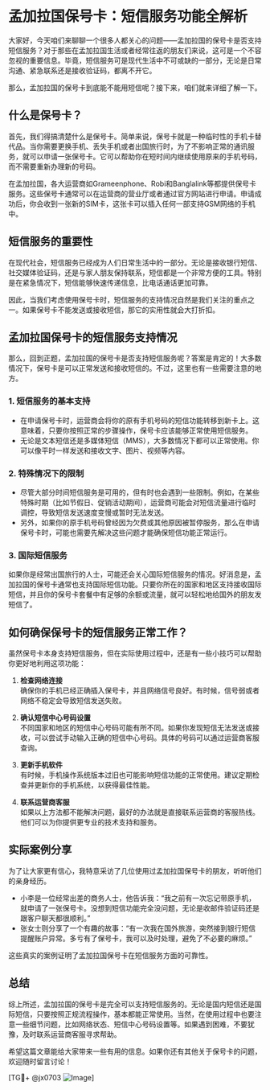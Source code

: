 # 孟加拉国保号卡：短信服务功能全解析

大家好，今天咱们来聊聊一个很多人都关心的问题——孟加拉国的保号卡是否支持短信服务？对于那些在孟加拉国生活或者经常往返的朋友们来说，这可是一个不容忽视的重要信息。毕竟，短信服务可是现代生活中不可或缺的一部分，无论是日常沟通、紧急联系还是接收验证码，都离不开它。

那么，孟加拉国的保号卡到底能不能用短信呢？接下来，咱们就来详细了解一下。

## 什么是保号卡？

首先，我们得搞清楚什么是保号卡。简单来说，保号卡就是一种临时性的手机卡替代品。当你需要更换手机、丢失手机或者出国旅行时，为了不影响正常的通讯服务，就可以申请一张保号卡。它可以帮助你在短时间内继续使用原来的手机号码，而不需要重新办理新的号码。

在孟加拉国，各大运营商如Grameenphone、Robi和Banglalink等都提供保号卡服务。这些保号卡通常可以在运营商的营业厅或者通过官方网站进行申请。申请成功后，你会收到一张新的SIM卡，这张卡可以插入任何一部支持GSM网络的手机中。

## 短信服务的重要性

在现代社会，短信服务已经成为人们日常生活中的一部分。无论是接收银行短信、社交媒体验证码，还是与家人朋友保持联系，短信都是一个非常方便的工具。特别是在紧急情况下，短信能够快速传递信息，比电话通话更加可靠。

因此，当我们考虑使用保号卡时，短信服务的支持情况自然是我们关注的重点之一。如果保号卡不能发送或接收短信，那它的实用性就会大打折扣。

## 孟加拉国保号卡的短信服务支持情况

那么，回到正题，孟加拉国的保号卡是否支持短信服务呢？答案是肯定的！大多数情况下，保号卡是可以正常发送和接收短信的。不过，这里也有一些需要注意的地方。

### 1. **短信服务的基本支持**
   - 在申请保号卡时，运营商会将你的原有手机号码的短信功能转移到新卡上。这意味着，只要你按照正常的步骤操作，保号卡应该能够正常使用短信服务。
   - 无论是文本短信还是多媒体短信（MMS），大多数情况下都可以正常使用。你可以像平时一样发送和接收文字、图片、视频等内容。

### 2. **特殊情况下的限制**
   - 尽管大部分时间短信服务是可用的，但有时也会遇到一些限制。例如，在某些特殊时期（比如节假日、促销活动期间），运营商可能会对短信流量进行临时调控，导致短信发送速度变慢或暂时无法发送。
   - 另外，如果你的原手机号码曾经因为欠费或其他原因被暂停服务，那么在申请保号卡时，可能也需要先解决这些问题才能确保短信功能正常运行。

### 3. **国际短信服务**
   如果你是经常出国旅行的人士，可能还会关心国际短信服务的情况。好消息是，孟加拉国的保号卡通常也支持国际短信功能。只要你所在的国家和地区支持接收国际短信，并且你的保号卡套餐中有足够的余额或流量，就可以轻松地给国外的朋友发短信了。

## 如何确保保号卡的短信服务正常工作？

虽然保号卡本身支持短信服务，但在实际使用过程中，还是有一些小技巧可以帮助你更好地利用这项功能：

1. **检查网络连接**  
   确保你的手机已经正确插入保号卡，并且网络信号良好。有时候，信号弱或者网络不稳定会导致短信发送失败。

2. **确认短信中心号码设置**  
   不同国家和地区的短信中心号码可能有所不同。如果你发现短信无法发送或接收，可以尝试手动输入正确的短信中心号码。具体的号码可以通过运营商客服查询。

3. **更新手机软件**  
   有时候，手机操作系统版本过旧也可能影响短信功能的正常使用。建议定期检查并更新你的手机系统，以获得最佳性能。

4. **联系运营商客服**  
   如果以上方法都不能解决问题，最好的办法就是直接联系运营商的客服热线。他们可以为你提供更专业的技术支持和服务。

## 实际案例分享

为了让大家更有信心，我特意采访了几位使用过孟加拉国保号卡的朋友，听听他们的亲身经历。

- 小李是一位经常出差的商务人士，他告诉我：“我之前有一次忘记带原手机，就申请了一张保号卡。没想到短信功能完全没问题，无论是收邮件验证码还是跟客户聊天都很顺利。”
- 张女士则分享了一个有趣的故事：“有一次我在国外旅游，突然接到银行短信提醒账户异常。多亏有了保号卡，我可以及时处理，避免了不必要的麻烦。”

这些真实的案例证明了孟加拉国保号卡在短信服务方面的可靠性。

## 总结

综上所述，孟加拉国的保号卡是完全可以支持短信服务的。无论是国内短信还是国际短信，只要按照正规流程操作，基本都能正常使用。当然，在使用过程中也要注意一些细节问题，比如网络状态、短信中心号码设置等。如果遇到困难，不要犹豫，及时联系运营商客服寻求帮助。

希望这篇文章能给大家带来一些有用的信息。如果你还有其他关于保号卡的问题，欢迎随时留言讨论！

[TG💪+ @jx0703 ![Image](https://github.com/user-attachments/assets/dbca1d08-cadb-493c-b0ec-ad6f7a83f270)]